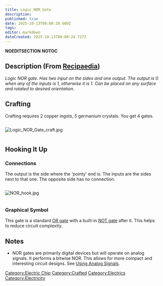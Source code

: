```yaml
---
title: Logic_NOR_Gate
description: 
published: true
date: 2025-10-13T00:00:28.609Z
tags: 
editor: markdown
dateCreated: 2025-10-13T00:00:24.727Z
---
```


__NOEDITSECTION__ __NOTOC__

## Description (From [Recipaedia](Recipaedia "wikilink"))

*Logic NOR gate. Has two input on the sides and one output. The output
is 0 when any of the inputs is 1, otherwise it is 1. Can be placed on
any surface and rotated to desired orientation.*

## Crafting

Crafting requires 2 copper ingots, 5 germanium crystals. You get 4
gates.

<div style="overflow: hidden">

![Logic_NOR_Gate_craft.jpg](Logic_NOR_Gate_craft.jpg
"Logic_NOR_Gate_craft.jpg")

</div>

## Hooking It Up

### Connections

The output is the side where the 'pointy' end is. The inputs are the
sides next to that one. The opposite side has no connection.

<div style="overflow: hidden">

![NOR_hook.jpg](NOR_hook.jpg "NOR_hook.jpg")

</div>

### Graphical Symbol

This gate is a standard [OR gate](Logic_OR_Gate "wikilink") with a
built-in [NOT gate](Logic_NOT_Gate "wikilink") after it. This helps to
reduce circuit complexity.

## Notes

  - NOR gates are primarily digital devices but will operate on analog
    signals. It performs a bitwise NOR. This allows for more compact and
    interesting circuit designs. See [Using Analog
    Signals](Using_Analog_Signals "wikilink").

[Category:Electric Chip](Category:Electric_Chip "wikilink")
[Category:Crafted](Category:Crafted "wikilink")
[Category:Electrics](Category:Electrics "wikilink")
[Category:Electricity](Category:Electricity "wikilink")